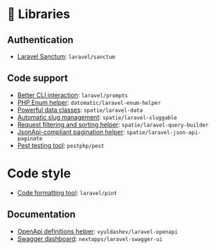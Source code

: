 # :toolbox: Libraries

## Authentication

- [Laravel Sanctum](https://laravel.com/docs/10.x/sanctum): `laravel/sanctum`

## Code support

- [Better CLI interaction](https://laravel.com/docs/10.x/prompts): `laravel/prompts`
- [PHP Enum helper](https://github.com/datomatic/laravel-enum-helper): `datomatic/laravel-enum-helper`
- [Powerful data classes](https://spatie.be/docs/laravel-data): `spatie/laravel-data`
- [Automatic slug management](https://github.com/spatie/laravel-sluggable): `spatie/laravel-sluggable`
- [Request filtering and sorting helper](https://spatie.be/docs/laravel-query-builder): `spatie/laravel-query-builder`
- [JsonApi-compliant pagination helper](https://github.com/spatie/laravel-json-api-paginate): `spatie/laravel-json-api-paginate`
- [Pest testing tool](https://github.com/pestphp/pest): `pestphp/pest`

# Code style

- [Code formatting tool](https://laravel.com/docs/10.x/pint): `laravel/pint`

## Documentation

- [OpenApi definitions helper](https://vyuldashev.github.io/laravel-openapi): `vyuldashev/laravel-openapi`
- [Swagger dashboard](https://github.com/nextapps-be/laravel-swagger-ui): `nextapps/laravel-swagger-ui`
